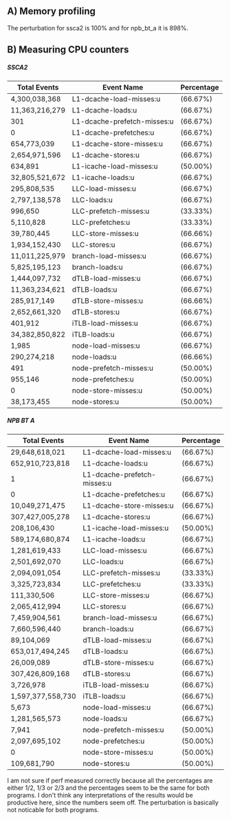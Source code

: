 
## A) Memory profiling

The perturbation for ssca2 is 100% and for npb_bt_a it is 898%.

## B) Measuring CPU counters

##### SSCA2

| Total Events   | Event Name                  | Percentage |
|----------------|-----------------------------|----------|
| 4,300,038,368  | L1-dcache-load-misses:u     | (66.67%) |
| 11,363,216,279 | L1-dcache-loads:u           | (66.67%) |
| 301            | L1-dcache-prefetch-misses:u | (66.67%) |
| 0              | L1-dcache-prefetches:u      | (66.67%) |
| 654,773,039    | L1-dcache-store-misses:u    | (66.67%) |
| 2,654,971,596  | L1-dcache-stores:u          | (66.67%) |
| 634,891        | L1-icache-load-misses:u     | (50.00%) |
| 32,805,521,672 | L1-icache-loads:u           | (66.67%) |
| 295,808,535    | LLC-load-misses:u           | (66.67%) |
| 2,797,138,578  | LLC-loads:u                 | (66.67%) |
| 996,650        | LLC-prefetch-misses:u       | (33.33%) |
| 5,110,828      | LLC-prefetches:u            | (33.33%) |
| 39,780,445     | LLC-store-misses:u          | (66.66%) |
| 1,934,152,430  | LLC-stores:u                | (66.67%) |
| 11,011,225,979 | branch-load-misses:u        | (66.67%) |
| 5,825,195,123  | branch-loads:u              | (66.67%) |
| 1,444,097,732  | dTLB-load-misses:u          | (66.67%) |
| 11,363,234,621 | dTLB-loads:u                | (66.67%) |
| 285,917,149    | dTLB-store-misses:u         | (66.66%) |
| 2,652,661,320  | dTLB-stores:u               | (66.67%) |
| 401,912        | iTLB-load-misses:u          | (66.67%) |
| 34,382,850,822 | iTLB-loads:u                | (66.67%) |
| 1,985          | node-load-misses:u          | (66.67%) |
| 290,274,218    | node-loads:u                | (66.66%) |
| 491            | node-prefetch-misses:u      | (50.00%) |
| 955,146        | node-prefetches:u           | (50.00%) |
| 0              | node-store-misses:u         | (50.00%) |
| 38,173,455     | node-stores:u               | (50.00%) |

##### NPB BT A

| Total Events      | Event Name                  | Percentage |
|-------------------|-----------------------------|----------|
| 29,648,618,021    | L1-dcache-load-misses:u     | (66.67%) |
| 652,910,723,818   | L1-dcache-loads:u           | (66.67%) |
| 1                 | L1-dcache-prefetch-misses:u | (66.67%) |
| 0                 | L1-dcache-prefetches:u      | (66.67%) |
| 10,049,271,475    | L1-dcache-store-misses:u    | (66.67%) |
| 307,427,005,278   | L1-dcache-stores:u          | (66.67%) |
| 208,106,430       | L1-icache-load-misses:u     | (50.00%) |
| 589,174,680,874   | L1-icache-loads:u           | (66.67%) |
| 1,281,619,433     | LLC-load-misses:u           | (66.67%) |
| 2,501,692,070     | LLC-loads:u                 | (66.67%) |
| 2,094,091,054     | LLC-prefetch-misses:u       | (33.33%) |
| 3,325,723,834     | LLC-prefetches:u            | (33.33%) |
| 111,330,506       | LLC-store-misses:u          | (66.67%) |
| 2,065,412,994     | LLC-stores:u                | (66.67%) |
| 7,459,904,561     | branch-load-misses:u        | (66.67%) |
| 7,660,596,440     | branch-loads:u              | (66.67%) |
| 89,104,069        | dTLB-load-misses:u          | (66.67%) |
| 653,017,494,245   | dTLB-loads:u                | (66.67%) |
| 26,009,089        | dTLB-store-misses:u         | (66.67%) |
| 307,426,809,168   | dTLB-stores:u               | (66.67%) |
| 3,726,978         | iTLB-load-misses:u          | (66.67%) |
| 1,597,377,558,730 | iTLB-loads:u                | (66.67%) |
| 5,673             | node-load-misses:u          | (66.67%) |
| 1,281,565,573     | node-loads:u                | (66.67%) |
| 7,941             | node-prefetch-misses:u      | (50.00%) |
| 2,097,695,102     | node-prefetches:u           | (50.00%) |
| 0                 | node-store-misses:u         | (50.00%) |
| 109,681,790       | node-stores:u               | (50.00%) |

I am not sure if perf measured correctly because all the percentages are either 1/2, 1/3 or 2/3 and the percentages seem to be the same for both programs.
I don't think any interpretations of the results would be productive here, since the numbers seem off.
The perturbation is basically not noticable for both programs.


